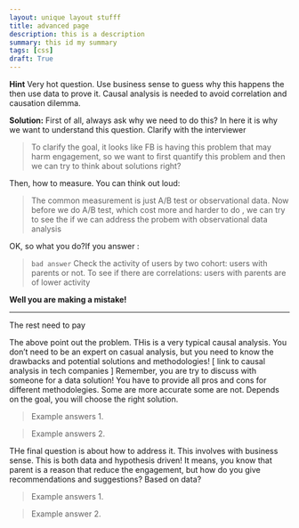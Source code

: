 ```yaml
---
layout: unique layout stufff
title: advanced page
description: this is a description
summary: this id my summary
tags: [css]
draft: True
---
```



**Hint** Very hot question. Use business sense to guess why this happens the then use data to prove it. Causal analysis is needed to avoid correlation and causation dilemma.

**Solution:** 
First of all, always ask why we need to do this? In here it is why we want to understand this question. Clarify with the interviewer

>  To clarify the goal, it looks like FB is having this problem that may harm engagement, so we want to first quantify this problem and then we can try to think about solutions right? 

Then, how to measure. You can think out loud: 

> The common measurement is just A/B test or observational data. Now before we do A/B test, which cost more and harder to do , we can try to see the if we can address the probem with observational data analysis

OK, so what you do?If you answer :

> `bad answer` Check the activity of users by two cohort: users with parents or not. To see if there are correlations: users with parents are of lower activity 

**Well you are making a mistake!**

---

The rest need to pay

The above point out the problem. THis is a very typical causal analysis. You don’t need to be an expert on casual analysis, but you need to know the drawbacks and potential solutions and methodologies! [ link to causal analysis in tech companies ]
Remember, you are try to discuss with someone for a data solution! You have to provide all pros and cons for different methodolegies. Some are more accurate some are not. Depends on the goal, you will choose the right solution.

> Example answers 1. 

> Example answers 2. 

THe final question is about how to address it. This involves with business sense. This is both data and hypothesis driven! It means, you know that parent is a reason that reduce the engagement, but how do you give recommendations and suggestions? Based on data?

> Example answers 1.



> Example answer 2.









